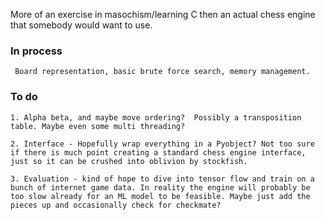 More of an exercise in masochism/learning C then an actual chess engine that somebody would want to use.


### In process

     Board representation, basic brute force search, memory management.

### To do

    1. Alpha beta, and maybe move ordering?  Possibly a transposition table. Maybe even some multi threading?
    
    2. Interface - Hopefully wrap everything in a Pyobject? Not too sure if there is much point creating a standard chess engine interface, just so it can be crushed into oblivion by stockfish.

    3. Evaluation - kind of hope to dive into tensor flow and train on a bunch of internet game data. In reality the engine will probably be too slow already for an ML model to be feasible. Maybe just add the pieces up and occasionally check for checkmate? 